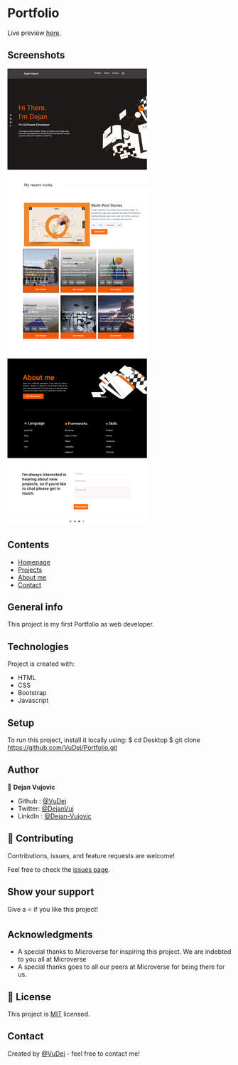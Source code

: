 # Portfolio

Live preview [here](https://vudej.github.io/Portfolio/). 

## Screenshots
![Example screenshot](img/screenshot.png)

## Contents
* [Homepage](#homepage)
* [Projects](#projects)
* [About me](#about)
* [Contact](#contact)

## General info
This project is my first Portfolio as web developer.
	
## Technologies
Project is created with:
* HTML
* CSS
* Bootstrap
* Javascript

	
## Setup
To run this project, install it locally using:
$ cd Desktop
$ git clone https://github.com/VuDej/Portfolio.git

## Author

👤 **Dejan Vujovic**

- Github : [@VuDej](https://github.com/VuDej)
- Twitter: [@DejanVuj](https://twitter.com/DejanVuj)
- LinkdIn : [@Dejan-Vujovic](https://www.linkedin.com/in/dejan-vujovic-5a0672225/)


## 🤝 Contributing

Contributions, issues, and feature requests are welcome!

Feel free to check the [issues page](https://github.com/VuDej/Responsive-Web-Design/issues/6).

## Show your support

Give a ⭐️ if you like this project!

## Acknowledgments

- A special thanks to Microverse for inspiring this project. We are indebted to you all at Microverse
- A special thanks goes to all our peers at Microverse for being there for us.

## 📝 License

This project is [MIT](LICENSE) licensed.

## Contact
Created by [@VuDej](https://github.com/VuDej) - feel free to contact me!


